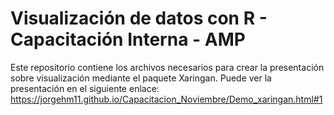 # Visualización de datos con R - Capacitación Interna - AMP
Este repositorio contiene los archivos necesarios para crear la presentación sobre visualización mediante el paquete Xaringan. Puede ver la presentación en el siguiente enlace: https://jorgehm11.github.io/Capacitacion_Noviembre/Demo_xaringan.html#1
